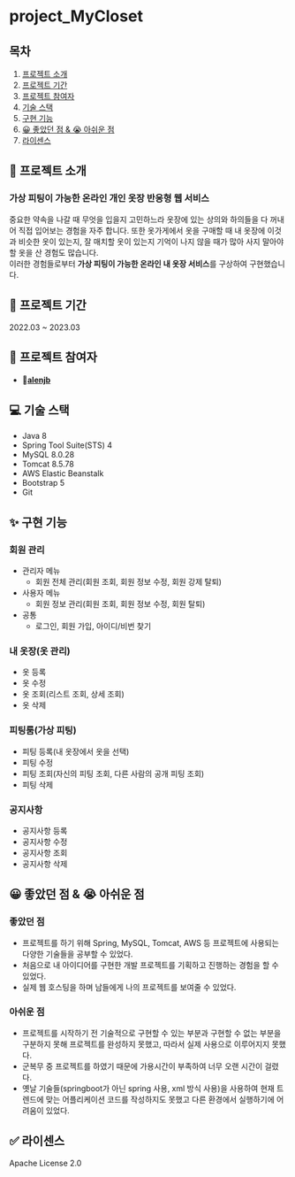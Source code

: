 # project_MyCloset

## 목차

  1. [프로젝트 소개](#-프로젝트-소개)<br>
  2. [프로젝트 기간](#-프로젝트-기간)
  3. [프로젝트 참여자](#-프로젝트-참여자)
  4. [기술 스택](#-기술-스택)<br>
  5. [구현 기능](#-구현-기능)<br>
  6. [😀 좋았던 점 & 😭 아쉬운 점](#-좋았던-점---아쉬운-점)<br>
  7. [라이센스](#-라이센스)<br>

## 📃 프로젝트 소개
### 가상 피팅이 가능한 온라인 개인 옷장 반응형 웹 서비스<br>
중요한 약속을 나갈 때 무엇을 입을지 고민하느라 옷장에 있는 상의와 하의들을 다 꺼내어 직접 입어보는 경험을 자주 합니다. 또한 옷가게에서 옷을 구매할 때 내 옷장에 이것과 비슷한 옷이 있는지, 잘 매치할 옷이 있는지 기억이 나지 않을 때가 많아 사지 말아야할 옷을 산 경험도 많습니다. <br>
이러한 경험들로부터 <b>가상 피팅이 가능한 온라인 내 옷장 서비스</b>를 구상하여 구현했습니다.

## 📅 프로젝트 기간
2022.03 ~ 2023.03

## 🙋 프로젝트 참여자
- #### 🦊[alenjb](https://github.com/alenjb)

## 💻 기술 스택
- Java 8
- Spring Tool Suite(STS) 4
- MySQL 8.0.28
- Tomcat 8.5.78
- AWS Elastic Beanstalk
- Bootstrap 5
- Git


## ✨ 구현 기능

### 회원 관리
  - 관리자 메뉴
    - 회원 전체 관리(회원 조회, 회원 정보 수정, 회원 강제 탈퇴)
  - 사용자 메뉴
    - 회원 정보 관리(회원 조회, 회원 정보 수정, 회원 탈퇴)
  - 공통
    - 로그인, 회원 가입, 아이디/비번 찾기

### 내 옷장(옷 관리)
- 옷 등록
- 옷 수정
- 옷 조회(리스트 조회, 상세 조회)
- 옷 삭제

### 피팅룸(가상 피팅)
- 피팅 등록(내 옷장에서 옷을 선택)
- 피팅 수정
- 피팅 조회(자신의 피팅 조회, 다른 사람의 공개 피팅 조회)
- 피팅 삭제

### 공지사항
- 공지사항 등록
- 공지사항 수정
- 공지사항 조회
- 공지사항 삭제

## 😀 좋았던 점 & 😭 아쉬운 점
### 좋았던 점
- 프로젝트를 하기 위해 Spring, MySQL, Tomcat, AWS 등 프로젝트에 사용되는 다양한 기술들을 공부할 수 있었다.
- 처음으로 내 아이디어를 구현한 개발 프로젝트를 기획하고 진행하는 경험을 할 수 있었다.
- 실제 웹 호스팅을 하며 남들에게 나의 프로젝트를 보여줄 수 있었다.
  
### 아쉬운 점
- 프로젝트를 시작하기 전 기술적으로 구현할 수 있는 부분과 구현할 수 없는 부분을 구분하지 못해 프로젝트를 완성하지 못했고, 따라서 실제 사용으로 이루어지지 못했다.
- 군복무 중 프로젝트를 하였기 때문에 가용시간이 부족하여 너무 오랜 시간이 걸렸다.
- 옛날 기술들(springboot가 아닌 spring 사용, xml 방식 사용)을 사용하여 현재 트렌드에 맞는 어플리케이션 코드를 작성하지도 못했고 다른 환경에서 실행하기에 어려움이 있었다.

## ✅ 라이센스
Apache License 2.0
